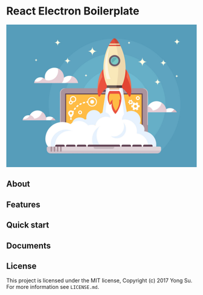 # React Electron Boilerplate

![rocket](docs/images/rocket.png)<br />

## About

## Features

## Quick start

## Documents

## License

This project is licensed under the MIT license, Copyright (c) 2017 Yong Su. For more information see `LICENSE.md`.
